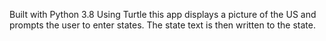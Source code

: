 Built with Python 3.8
Using Turtle this app displays a picture of the US and prompts the user to enter states.  The state text is then written to the state.

